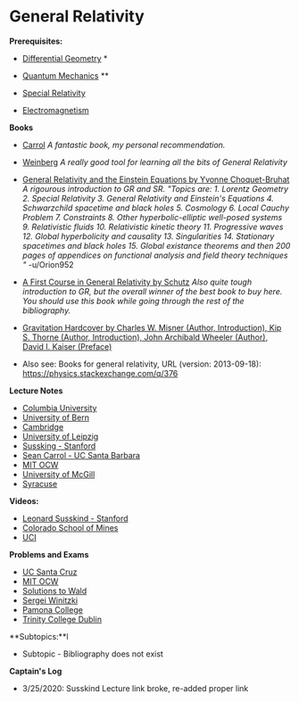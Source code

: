 # General Relativity

**Prerequisites:**

* [Differential Geometry](https://old.reddit.com/r/bibliographies/comments/akguun/differential_geometry/) *

* [Quantum Mechanics](https://old.reddit.com/r/bibliographies/comments/ajm9k6/quantum_mechanics/) **

* [Special Relativity](https://old.reddit.com/r/bibliographies/comments/ej5k5n/special_relativity/)

* [Electromagnetism](https://old.reddit.com/r/bibliographies/comments/ajm7zq/electrodynamics/)


**Books**

* [Carrol](https://www.amazon.com/Spacetime-Geometry-Introduction-General-Relativity/dp/0805387323) *A fantastic book, my personal recommendation.*

* [Weinberg](https://archive.org/details/WeinbergS.GravitationAndCosmology..PrinciplesAndApplicationsOfTheGeneralTheoryOf) *A really good tool for learning all the bits of General Relativity*


* [General Relativity and the Einstein Equations by Yvonne Choquet-Bruhat](https://www.amazon.com/Relativity-Einstein-Equations-Mathematical-Monographs/dp/0199230722)  *A rigourous introduction to GR and SR. "Topics are: 1. Lorentz Geometry 2. Special Relativity 3. General Relativity and Einstein's Equations 4. Schwarzchild spacetime and black holes 5. Cosmology 6. Local Cauchy Problem 7. Constraints 8. Other hyperbolic-elliptic well-posed systems 9. Relativistic fluids 10. Relativistic kinetic theory 11. Progressive waves 12. Global hyperbolicity and causality 13. Singularities 14. Stationary spacetimes and black holes 15. Global existance theorems and then 200 pages of appendices on functional analysis and field theory techniques "* -u/Orion952

* [A First Course in General Relativity by Schutz](https://www.amazon.com/First-Course-General-Relativity/dp/0521887054) *Also quite tough introduction to GR, but the overall winner of the best book to buy here. You should use this book while going through the rest of the bibliography.*

* [Gravitation Hardcover by Charles W. Misner (Author, Introduction), Kip S. Thorne (Author, Introduction), John Archibald Wheeler (Author), David I. Kaiser (Preface)](https://www.amazon.com/Gravitation-Charles-W-Misner/dp/0691177791?SubscriptionId=AKIAILSHYYTFIVPWUY6Q&tag=duckduckgo-ffab-20&linkCode=xm2&camp=2025&creative=165953&creativeASIN=0691177791)


* Also see: Books for general relativity, URL (version: 2013-09-18): https://physics.stackexchange.com/q/376


**Lecture Notes**

* [Columbia University](https://web.math.princeton.edu/~aretakis/columbiaGR.pdf)
* [University of Bern](http://www.blau.itp.unibe.ch/newlecturesGR.pdf)
* [Cambridge](http://www.damtp.cam.ac.uk/user/hsr1000/lecturenotes_2012.pdf)
* [University of Leipzig](https://home.uni-leipzig.de/~tet/wp-content/uploads/2014/04/GR2015_0903.pdf)
* [Sussking - Stanford](https://lapasserelle.com/general_relativity/)
* [Sean Carrol - UC Santa Barbara](https://arxiv.org/pdf/gr-qc/9712019v1.pdf)
* [MIT OCW](https://ocw.mit.edu/courses/physics/8-033-relativity-fall-2006/lecture-notes/)
* [University of McGill](https://www.physics.mcgill.ca/~maloney/514/)
* [Syracuse](http://web.physics.ucsb.edu/~marolf/MasterNotes.pdf)

**Videos:**

* [Leonard Susskind - Stanford](https://www.youtube.com/watch?v=JRZgW1YjCKk&list=PLpGHT1n4-mAvcXwzOIz3dHnGZaQP1LEib&index=10)
* [Colorado School of Mines](https://www.youtube.com/watch?v=FnPCL4WWZrg&list=PLDlWMHnDwyliqBCB4JaugtpCZXR9-k7s0)
* [UCI](https://www.youtube.com/watch?v=AAmqsbzBQfM&list=PLaNkJORnlhZloO5E3MRuOlpdJB-_qSyoq)

**Problems and Exams**

* [UC Santa Cruz](http://scipp.ucsc.edu/~haber/ph171/)
* [MIT OCW](https://ocw.mit.edu/courses/physics/8-962-general-relativity-spring-2006/assignments/)
* [Solutions to Wald](http://physics.drexel.edu/~dcross/papers/wald.pdf)
* [Sergei Winitzki](https://www.physik.uni-muenchen.de/lehre/vorlesungen/wise_14_15/TC1_-General-Relativity/Exercises-for-TC1_General-Relativity/WS06-T6-All_Problems_and_Solutions.pdf)
* [Pamona College](http://pages.pomona.edu/~tmoore/grw/Resources/GRWBook.pdf)
* [Trinity College Dublin](https://www.maths.tcd.ie/~houghton/TEACHING/442/442-04-05/442PS.php)

**Subtopics:**l
* Subtopic - Bibliography does not exist

**Captain's Log**

* 3/25/2020: Susskind Lecture link broke, re-added proper link